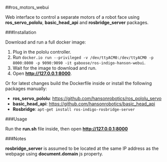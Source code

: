 ##ros_motors_webui

Web interface to control a separate motors of a robot face using **ros_servo_pololu**, **basic_head_api** and **rosbridge_server** packages.

###Installation

Download and run a full docker image:

1. Plug in the pololu controller.
2. Run `docker.io run --privileged -v /dev/ttyACM0:/dev/ttyACM0 -p 8000:8000 -p 9090:9090 -it gaboose/ros-indigo-hanson-webui`.
3. Wait for the image to download and run.
4. Open **http://127.0.0.1:8000**.

Or for latest changes build the Dockerfile inside or install the following packages manually:

+ **ros_servo_pololu**: https://github.com/hansonrobotics/ros_pololu_servo
+ **basic_head_api**: https://github.com/hansonrobotics/basic_head_api
+ **Rosbridge**: `apt-get install ros-indigo-rosbridge-server`

###Usage

Run the **run.sh** file inside, then open **http://127.0.0.1:8000**

###Notes

**rosbridge_server** is assumed to be located at the same IP address as the webpage using **document.domain** js property.
